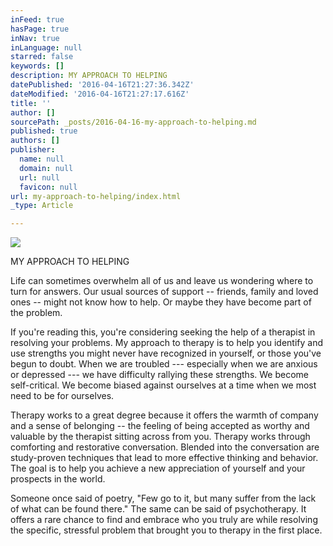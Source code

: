 ```yaml
---
inFeed: true
hasPage: true
inNav: true
inLanguage: null
starred: false
keywords: []
description: MY APPROACH TO HELPING
datePublished: '2016-04-16T21:27:36.342Z'
dateModified: '2016-04-16T21:27:17.616Z'
title: ''
author: []
sourcePath: _posts/2016-04-16-my-approach-to-helping.md
published: true
authors: []
publisher:
  name: null
  domain: null
  url: null
  favicon: null
url: my-approach-to-helping/index.html
_type: Article

---
```

![](https://the-grid-user-content.s3-us-west-2.amazonaws.com/e837f425-fa60-4197-9146-cbb79fdbfedf.jpg)

MY APPROACH TO HELPING

Life can sometimes overwhelm all of us and leave us wondering where to turn for answers. Our usual sources of support -- friends, family and loved ones -- might not know how to help. Or maybe they have become part of the problem. 

If you're reading this, you're considering seeking the help of a therapist in resolving your problems. My approach to therapy is to help you identify and use strengths you might never have recognized in yourself, or those you've begun to doubt. When we are troubled --- especially when we are anxious or depressed --- we have difficulty rallying these strengths. We become self-critical. We become biased against ourselves at a time when we most need to be for ourselves.

Therapy works to a great degree because it offers the warmth of company and a sense of belonging -- the feeling of being accepted as worthy and valuable by the therapist sitting across from you. Therapy works through comforting and restorative conversation. Blended into the conversation are study-proven techniques that lead to more effective thinking and behavior. The goal is to help you achieve a new appreciation of yourself and your prospects in the world.

Someone once said of poetry, "Few go to it, but many suffer from the lack of what can be found there." The same can be said of psychotherapy. It offers a rare chance to find and embrace who you truly are while resolving the specific, stressful problem that brought you to therapy in the first place.